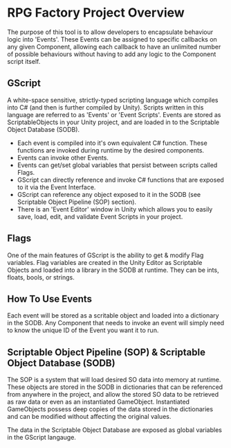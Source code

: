 # RPG Factory Project Overview
The purpose of this tool is to allow developers to encapsulate behaviour logic into 'Events'. These Events can be assigned to specific callbacks on any given Component, allowing each callback to have an unlimited number of possible behaviours without having to add any logic to the Component script itself.

## GScript
A white-space sensitive, strictly-typed scripting language which compiles into C# (and then is further compiled by Unity). Scripts written in this language are referred to as 'Events' or 'Event Scripts'. Events are stored as ScriptableObjects in your Unity project, and are loaded in to the Scriptable Object Database (SODB).
* Each event is compiled into it's own equivalent C# function. These functions are invoked during runtime by the desired components.
* Events can invoke other Events.
* Events can get/set global variables that persist between scripts called Flags.
* GScript can directly reference and invoke C# functions that are exposed to it via the Event Interface.
* GScript can reference any object exposed to it in the SODB (see Scriptable Object Pipeline (SOP) section).
* There is an 'Event Editor' window in Unity which allows you to easily save, load, edit, and validate Event Scripts in your project.

## Flags
One of the main features of GScript is the ability to get & modify Flag variables. Flag variables are created in the Unity Editor as Scriptable Objects and loaded into a library in the SODB at runtime. They can be ints, floats, bools, or strings.

## How To Use Events
Each event will be stored as a scritable object and loaded into a dictionary in the SODB. Any Component that needs to invoke an event will simply need to know the unique ID of the Event you want it to run.

## Scriptable Object Pipeline (SOP) & Scriptable Object Database (SODB)
The SOP is a system that will load desired SO data into memory at runtime. These objects are stored in the SODB in dictionaries that can be referenced from anywhere in the project, and allow the stored SO data to be retrieved as raw data or even as an instantiated GameObject. Instantiated GameObjects possess deep copies of the data stored in the dictionaries and can be modified without affecting the original values.

The data in the Scriptable Object Database are exposed as global variables in the GScript langauge.
